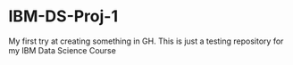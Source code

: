 # IBM-DS-Proj-1
My first try at creating something in GH.
This is just a testing repository for my IBM Data Science Course
